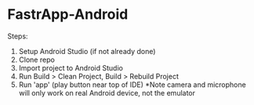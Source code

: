 # FastrApp-Android
Steps:
1) Setup Android Studio (if not already done)
2) Clone repo
3) Import project to Android Studio
4) Run Build > Clean Project, Build > Rebuild Project
5) Run 'app' (play button near top of IDE)
*Note camera and microphone will only work on real Android device, not the emulator

